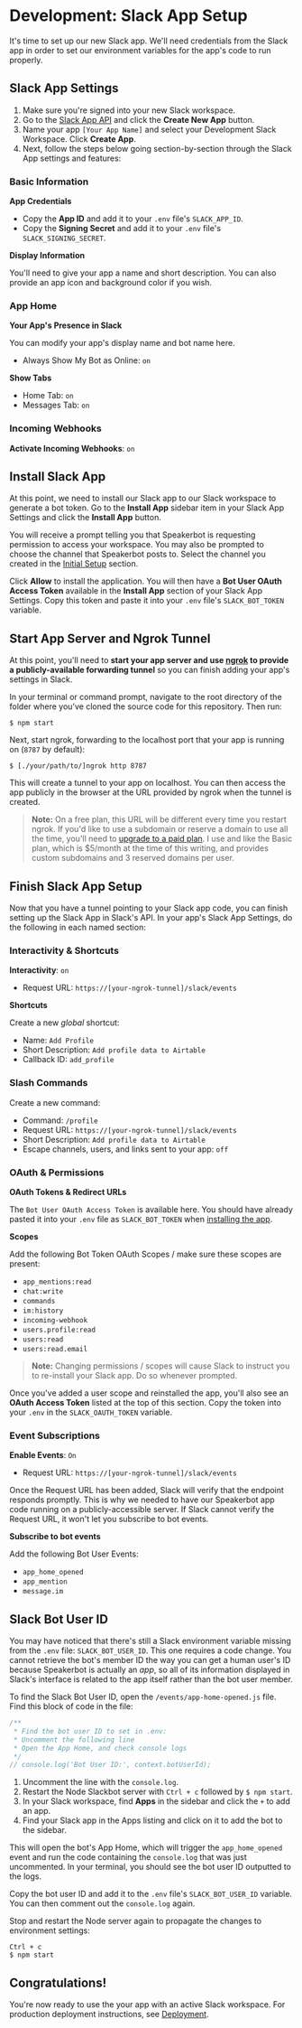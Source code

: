 # Development: Slack App Setup

It's time to set up our new Slack app. We'll need credentials from the Slack app in order to set our environment variables for the app's code to run properly.

## Slack App Settings

1. Make sure you're signed into your new Slack workspace.
2. Go to the [Slack App API](https://api.slack.com/apps) and click the **Create New App** button.
3. Name your app `[Your App Name]` and select your Development Slack Workspace. Click **Create App**.
4. Next, follow the steps below going section-by-section through the Slack App settings and features:

### Basic Information

**App Credentials**

* Copy the **App ID** and add it to your `.env` file's `SLACK_APP_ID`.
* Copy the **Signing Secret** and add it to your `.env` file's `SLACK_SIGNING_SECRET`.

**Display Information**

You'll need to give your app a name and short description. You can also provide an app icon and background color if you wish.

### App Home

**Your App's Presence in Slack**

You can modify your app's display name and bot name here.

* Always Show My Bot as Online: `on`

**Show Tabs**

* Home Tab: `on`
* Messages Tab: `on`

### Incoming Webhooks

**Activate Incoming Webhooks**: `on`

## Install Slack App

At this point, we need to install our Slack app to our Slack workspace to generate a bot token. Go to the **Install App** sidebar item in your Slack App Settings and click the **Install App** button.

You will receive a prompt telling you that Speakerbot is requesting permission to access your workspace. You may also be prompted to choose the channel that Speakerbot posts to. Select the channel you created in the [Initial Setup](development.md#initial-setup) section.

Click **Allow** to install the application. You will then have a **Bot User OAuth Access Token** available in the **Install App** section of your Slack App Settings. Copy this token and paste it into your `.env` file's `SLACK_BOT_TOKEN` variable.

## Start App Server and Ngrok Tunnel

At this point, you'll need to **start your app server and use [ngrok](https://ngrok.com) to provide a publicly-available forwarding tunnel** so you can finish adding your app's settings in Slack.

In your terminal or command prompt, navigate to the root directory of the folder where you've cloned the source code for this repository. Then run:

```
$ npm start
```

Next, start ngrok, forwarding to the localhost port that your app is running on (`8787` by default):

```
$ [./your/path/to/]ngrok http 8787
```

This will create a tunnel to your app on localhost. You can then access the app publicly in the browser at the URL provided by ngrok when the tunnel is created.

> **Note:** On a free plan, this URL will be different every time you restart ngrok. If you'd like to use a subdomain or reserve a domain to use all the time, you'll need to [upgrade to a paid plan](https://ngrok.com/pricing). I use and like the Basic plan, which is $5/month at the time of this writing, and provides custom subdomains and 3 reserved domains per user.

## Finish Slack App Setup

Now that you have a tunnel pointing to your Slack app code, you can finish setting up the Slack App in Slack's API. In your app's Slack App Settings, do the following in each named section:

### Interactivity & Shortcuts

**Interactivity**: `on`

* Request URL: `https://[your-ngrok-tunnel]/slack/events`

**Shortcuts**

Create a new _global_ shortcut:

* Name: `Add Profile`
* Short Description: `Add profile data to Airtable`
* Callback ID: `add_profile`

### Slash Commands

Create a new command:

* Command: `/profile`
* Request URL: `https://[your-ngrok-tunnel]/slack/events`
* Short Description: `Add profile data to Airtable`
* Escape channels, users, and links sent to your app: `off`

### OAuth & Permissions

**OAuth Tokens & Redirect URLs**

The `Bot User OAuth Access Token` is available here. You should have already pasted it into your `.env` file as `SLACK_BOT_TOKEN` when [installing the app](#install-slack-app).

**Scopes**

Add the following Bot Token OAuth Scopes / make sure these scopes are present:

* `app_mentions:read`
* `chat:write`
* `commands`
* `im:history`
* `incoming-webhook`
* `users.profile:read`
* `users:read`
* `users:read.email`

> **Note:** Changing permissions / scopes will cause Slack to instruct you to re-install your Slack app. Do so whenever prompted.

Once you've added a user scope and reinstalled the app, you'll also see an **OAuth Access Token** listed at the top of this section. Copy the token into your `.env` in the `SLACK_OAUTH_TOKEN` variable.

### Event Subscriptions

**Enable Events**: `On`

* Request URL: `https://[your-ngrok-tunnel]/slack/events`

Once the Request URL has been added, Slack will verify that the endpoint responds promptly. This is why we needed to have our Speakerbot app code running on a publicly-accessible server. If Slack cannot verify the Request URL, it won't let you subscribe to bot events.

**Subscribe to bot events**

Add the following Bot User Events:

* `app_home_opened`
* `app_mention`
* `message.im`

## Slack Bot User ID

You may have noticed that there's still a Slack environment variable missing from the `.env` file: `SLACK_BOT_USER_ID`. This one requires a code change. You cannot retrieve the bot's member ID the way you can get a human user's ID because Speakerbot is actually an _app_, so all of its information displayed in Slack's interface is related to the app itself rather than the bot user member.

To find the Slack Bot User ID, open the `/events/app-home-opened.js` file. Find this block of code in the file:

```js
/**
 * Find the bot user ID to set in .env:
 * Uncomment the following line
 * Open the App Home, and check console logs
 */
// console.log('Bot User ID:', context.botUserId);
```

1. Uncomment the line with the `console.log`.
2. Restart the Node Slackbot server with `Ctrl + c` followed by `$ npm start`.
3. In your Slack workspace, find **Apps** in the sidebar and click the `+` to add an app.
4. Find your Slack app in the Apps listing and click on it to add the bot to the sidebar.

This will open the bot's App Home, which will trigger the `app_home_opened` event and run the code containing the `console.log` that was just uncommented. In your terminal, you should see the bot user ID outputted to the logs.

Copy the bot user ID and add it to the `.env` file's `SLACK_BOT_USER_ID` variable. You can then comment out the `console.log` again.

Stop and restart the Node server again to propagate the changes to environment settings:

```
Ctrl + c
$ npm start
```

## Congratulations!

You're now ready to use the your app with an active Slack workspace. For production deployment instructions, see [Deployment](deployment.md).